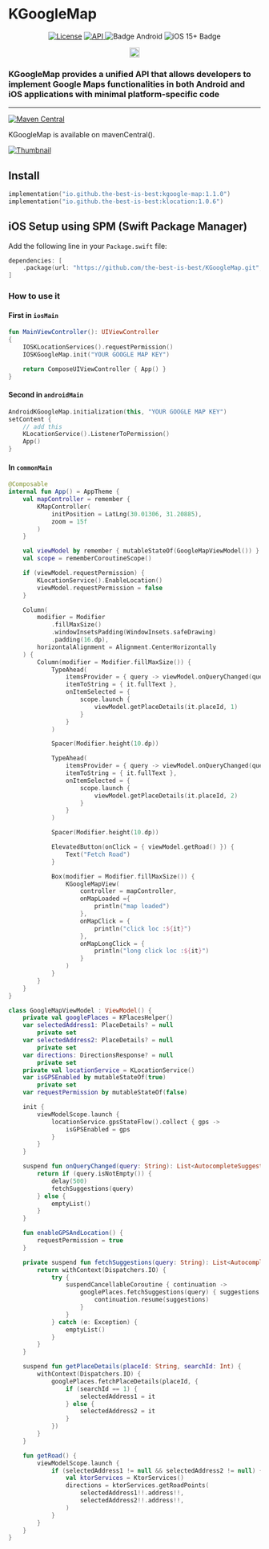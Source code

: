 # KGoogleMap

<div align="center">
<a href="https://opensource.org/licenses/Apache-2.0"><img alt="License" src="https://img.shields.io/badge/License-Apache%202.0-blue.svg"/></a>
<a href="https://android-arsenal.com/api?level=23" rel="nofollow">
    <img alt="API" src="https://img.shields.io/badge/API-23%2B-brightgreen.svg?style=flat" style="max-width: 100%;">
</a>
  <img src="https://img.shields.io/badge/Platform-Android-brightgreen.svg?logo=android" alt="Badge Android" />
  <img src="https://img.shields.io/badge/iOS-15%2B-blue.svg?logo=apple" alt="iOS 15+ Badge" />

<a href="https://github.com/the-best-is-best/"><img alt="Profile" src="https://img.shields.io/badge/github-%23181717.svg?&style=for-the-badge&logo=github&logoColor=white" height="20"/></a>
</div>

### KGoogleMap provides a unified API that allows developers to implement Google Maps functionalities in both Android and iOS applications with minimal platform-specific code

<hr>

[![Maven Central](https://img.shields.io/maven-central/v/io.github.the-best-is-best/kgoogle-map)](https://central.sonatype.com/artifact/io.github.the-best-is-best/kgoogle-map)

KGoogleMap is available on mavenCentral().

[![Thumbnail](https://img.youtube.com/vi/eF-OnkJoI0U/0.jpg)](https://www.youtube.com/watch?v=eF-OnkJoI0U)

## Install

```kotlin
implementation("io.github.the-best-is-best:kgoogle-map:1.1.0")
implementation("io.github.the-best-is-best:klocation:1.0.6")
```

## iOS Setup using SPM (Swift Package Manager)

Add the following line in your `Package.swift` file:

```swift
dependencies: [
    .package(url: "https://github.com/the-best-is-best/KGoogleMap.git", from: "1.1.0")
]
```

### How to use it

#### First in `iosMain`

```kotlin
fun MainViewController(): UIViewController
{
    IOSKLocationServices().requestPermission()
    IOSKGoogleMap.init("YOUR GOOGLE MAP KEY")

    return ComposeUIViewController { App() }
}
```

#### Second in `androidMain`

```kotlin
AndroidKGoogleMap.initialization(this, "YOUR GOOGLE MAP KEY")
setContent {
    // add this
    KLocationService().ListenerToPermission()
    App()
}
```

#### In `commonMain`

```kotlin
@Composable
internal fun App() = AppTheme {
    val mapController = remember {
        KMapController(
            initPosition = LatLng(30.01306, 31.20885),
            zoom = 15f
        )
    }

    val viewModel by remember { mutableStateOf(GoogleMapViewModel()) }
    val scope = rememberCoroutineScope()

    if (viewModel.requestPermission) {
        KLocationService().EnableLocation()
        viewModel.requestPermission = false
    }

    Column(
        modifier = Modifier
            .fillMaxSize()
            .windowInsetsPadding(WindowInsets.safeDrawing)
            .padding(16.dp),
        horizontalAlignment = Alignment.CenterHorizontally
    ) {
        Column(modifier = Modifier.fillMaxSize()) {
            TypeAhead(
                itemsProvider = { query -> viewModel.onQueryChanged(query) },
                itemToString = { it.fullText },
                onItemSelected = {
                    scope.launch {
                        viewModel.getPlaceDetails(it.placeId, 1)
                    }
                }
            )

            Spacer(Modifier.height(10.dp))

            TypeAhead(
                itemsProvider = { query -> viewModel.onQueryChanged(query) },
                itemToString = { it.fullText },
                onItemSelected = {
                    scope.launch {
                        viewModel.getPlaceDetails(it.placeId, 2)
                    }
                }
            )

            Spacer(Modifier.height(10.dp))

            ElevatedButton(onClick = { viewModel.getRoad() }) {
                Text("Fetch Road")
            }

            Box(modifier = Modifier.fillMaxSize()) {
                KGoogleMapView(
                    controller = mapController,
                    onMapLoaded ={
                        println("map loaded")
                    },
                    onMapClick = {
                        println("click loc :${it}")
                    },
                    onMapLongClick = {
                        println("long click loc :${it}")
                    }
                )
            }
        }
    }
}

class GoogleMapViewModel : ViewModel() {
    private val googlePlaces = KPlacesHelper()
    var selectedAddress1: PlaceDetails? = null
        private set
    var selectedAddress2: PlaceDetails? = null
        private set
    var directions: DirectionsResponse? = null
        private set
    private val locationService = KLocationService()
    var isGPSEnabled by mutableStateOf(true)
        private set
    var requestPermission by mutableStateOf(false)

    init {
        viewModelScope.launch {
            locationService.gpsStateFlow().collect { gps ->
                isGPSEnabled = gps
            }
        }
    }

    suspend fun onQueryChanged(query: String): List<AutocompleteSuggestion> {
        return if (query.isNotEmpty()) {
            delay(500)
            fetchSuggestions(query)
        } else {
            emptyList()
        }
    }

    fun enableGPSAndLocation() {
        requestPermission = true
    }

    private suspend fun fetchSuggestions(query: String): List<AutocompleteSuggestion> {
        return withContext(Dispatchers.IO) {
            try {
                suspendCancellableCoroutine { continuation ->
                    googlePlaces.fetchSuggestions(query) { suggestions ->
                        continuation.resume(suggestions)
                    }
                }
            } catch (e: Exception) {
                emptyList()
            }
        }
    }

    suspend fun getPlaceDetails(placeId: String, searchId: Int) {
        withContext(Dispatchers.IO) {
            googlePlaces.fetchPlaceDetails(placeId, {
                if (searchId == 1) {
                    selectedAddress1 = it
                } else {
                    selectedAddress2 = it
                }
            })
        }
    }

    fun getRoad() {
        viewModelScope.launch {
            if (selectedAddress1 != null && selectedAddress2 != null) {
                val ktorServices = KtorServices()
                directions = ktorServices.getRoadPoints(
                    selectedAddress1!!.address!!,
                    selectedAddress2!!.address!!,
                )
            }
        }
    }
}
